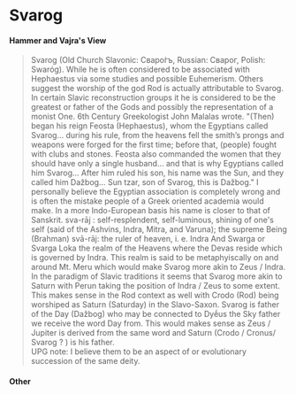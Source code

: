 # Svarog

#### Hammer and Vajra's View
> Svarog (Old Church Slavonic: Сваро́гъ, Russian: Сварог, Polish: Swaróg).
While he is often considered to be associated with Hephaestus via some studies and possible Euhemerism. Others suggest the worship of the god Rod is actually attributable to Svarog. 
In certain Slavic reconstruction groups it he is considered to be the greatest or father of the Gods and possibly the representation of a monist One. 
6th Century Greekologist John Malalas wrote. 
"(Then) began his reign Feosta (Hephaestus), whom the Egyptians called Svarog… during his rule, from the heavens fell the smith’s prongs and weapons were forged for the first time; before that, (people) fought with clubs and stones. Feosta also commanded the women that they should have only a single husband… and that is why Egyptians called him Svarog… After him ruled his son, his name was the Sun, and they called him Dažbog… Sun tzar, son of Svarog, this is Dažbog."
I personally believe the Egyptian association is completely wrong and is often the mistake people of a Greek oriented academia would make. 
In a more Indo-European basis his name is closer to that of Sanskrit.
 sva-rāj : self-resplendent, self-luminous, shining of one's self (said of the Ashvins, Indra, Mitra, and Varuna); the supreme Being (Brahman)
svā-rāj: the ruler of heaven, i. e. Indra
And  Swarga or Svarga Loka the realm of the Heavens where the Devas reside which is governed by Indra.
This realm is said to be metaphyiscally on and around Mt. Meru which would make Svarog more akin to Zeus / Indra. 
In the paradigm of Slavic traditions it seems that Svarog more akin to Saturn with Perun taking the position of Indra / Zeus to some extent.  This makes sense in the Rod context as well with Crodo (Rod) being worshiped as Saturn (Saturday) in the Slavo-Saxon.  Svarog is father of the Day (Dažbog) who may be connected to Dyḗus the Sky father we receive the word Day from. This would makes sense as Zeus / Jupiter is derived from the same word and Saturn (Crodo / Cronus/  Svarog ? ) is his father.  
UPG note: I believe them to be an aspect of or evolutionary succession of the same deity. 

#### Other